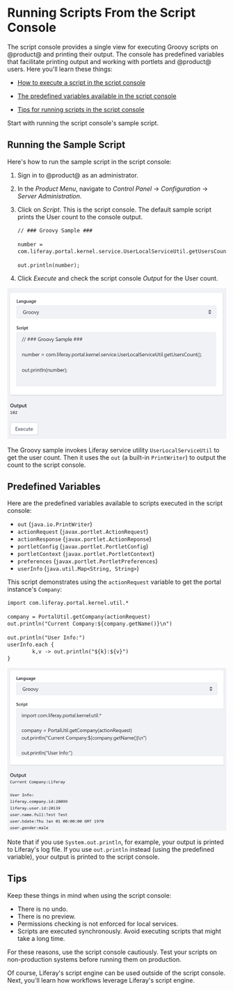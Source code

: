 # Running Scripts From the Script Console [](id=running-scripts-from-the-script-console)

The script console provides a single view for executing Groovy scripts on @product@ and printing their output. The console has predefined variables that facilitate printing output and working with portlets and @product@ users. Here you'll learn these things:

- [How to execute a script in the script console](#running-the-sample-script) 

- [The predefined variables available in the script console](#predefined-variables)

- [Tips for running scripts in the script console](#tips)

Start with running the script console's sample script. 

## Running the Sample Script [](id=running-the-sample-script)

Here's how to run the sample script in the script console:

1.  Sign in to @product@ as an administrator.

2.  In the *Product Menu*, navigate to *Control Panel* &rarr; *Configuration*
    &rarr; *Server Administration*. 

3.  Click on *Script*. This is the script console. The default sample script
    prints the User count to the console output. 

        // ### Groovy Sample ###

        number = com.liferay.portal.kernel.service.UserLocalServiceUtil.getUsersCount();

        out.println(number);

4.  Click *Execute* and check the script console *Output* for the User count.

![Figure 1: The script console's sample Groovy script prints the User count to the console's *Output* section.](../../../images/groovy-script-sample.png)

The Groovy sample invokes Liferay service utility `UserLocalServiceUtil` to get
the user count. Then it uses the `out` (a built-in `PrintWriter`) to output the
count to the script console. 

## Predefined Variables [](id=predefined-variables)

Here are the predefined variables available to scripts executed in the script
console:

- `out` (`java.io.PrintWriter`)
- `actionRequest` (`javax.portlet.ActionRequest`)
- `actionResponse` (`javax.portlet.ActionReponse`)
- `portletConfig` (`javax.portlet.PortletConfig`)
- `portletContext` (`javax.portlet.PortletContext`)
- `preferences` (`javax.portlet.PortletPreferences`)
- `userInfo` (`java.util.Map<String, String>`)

This script demonstrates using the `actionRequest` variable to get the portal
instance's `Company`:

    import com.liferay.portal.kernel.util.*

    company = PortalUtil.getCompany(actionRequest)
    out.println("Current Company:${company.getName()}\n")

    out.println("User Info:")
    userInfo.each { 
            k,v -> out.println("${k}:${v}") 
    }

![Figure 1: Here's an example of invoking a Groovy script that uses the predefined `out`, `actionRequest`, and `userInfo` variables to print information about the company and current user.](../../../images/groovy-script-current-user-info.png)

Note that if you use `System.out.println`, for example, your output is printed
to Liferay's log file. If you use `out.println` instead (using the predefined
variable), your output is printed to the script console.

## Tips [](id=tips)

Keep these things in mind when using the script console: 

- There is no undo.
- There is no preview.
- Permissions checking is not enforced for local services.
- Scripts are executed synchronously. Avoid executing scripts that might take a
  long time. 

For these reasons, use the script console cautiously. Test your scripts on
non-production systems before running them on production. 

Of course, Liferay's script engine can be used outside of the script console.
Next, you'll learn how workflows leverage Liferay's script engine.
